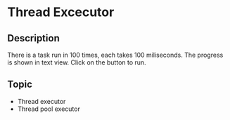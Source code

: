 # Thread Excecutor
## Description
There is a task run in 100 times, each takes 100 miliseconds. The progress is shown in text view. Click on the button to run.
## Topic
- Thread executor
- Thread pool executor
